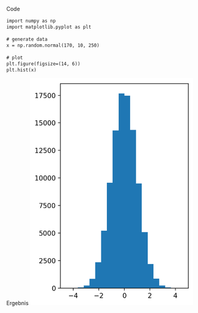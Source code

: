 Code
```
import numpy as np
import matplotlib.pyplot as plt

# generate data
x = np.random.normal(170, 10, 250)

# plot
plt.figure(figsize=(14, 6))
plt.hist(x)
```
Ergebnis
![Histogramm](Bilder/Histogramm.png)
